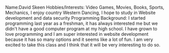 Name:David Skeen
Hobbies/Interests: Video Games, Movies, Books, Sports, Mechanics, I enjoy country Western Dancing, I hope to study in Website development and data security
Programming Background: I started programming last year as a freshman, it has always interested me but
we didn't have a good computer program at my high school. I have grown to love programming
and I am super interested in website development because it has so many options and it seems like
a lot of fun.
I am very excited to take this class and I think that it will be very interesting to do so.
